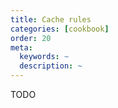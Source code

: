 ```yaml
---
title: Cache rules
categories: [cookbook]
order: 20
meta:
  keywords: ~
  description: ~
---
```


TODO
